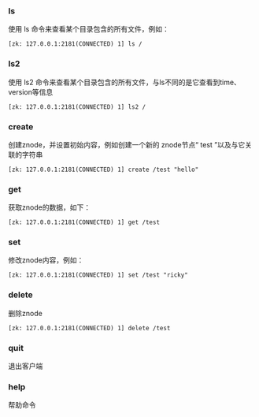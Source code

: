 
### ls
使用 ls 命令来查看某个目录包含的所有文件，例如：

```
[zk: 127.0.0.1:2181(CONNECTED) 1] ls /
```
### ls2
使用 ls2 命令来查看某个目录包含的所有文件，与ls不同的是它查看到time、version等信息

```
[zk: 127.0.0.1:2181(CONNECTED) 1] ls2 /
```
### create
创建znode，并设置初始内容，例如创建一个新的 znode节点“ test ”以及与它关联的字符串

```
[zk: 127.0.0.1:2181(CONNECTED) 1] create /test "hello" 
```
### get
获取znode的数据，如下：

```
[zk: 127.0.0.1:2181(CONNECTED) 1] get /test
```

### set
修改znode内容，例如：

```
[zk: 127.0.0.1:2181(CONNECTED) 1] set /test "ricky"
```

### delete
删除znode

```
[zk: 127.0.0.1:2181(CONNECTED) 1] delete /test
```

### quit
退出客户端

### help
帮助命令